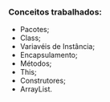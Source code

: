 ### Conceitos trabalhados: 

- Pacotes;
- Class;
- Variavéis de Instância;
- Encapsulamento;
- Métodos;
- This;
- Construtores;
- ArrayList.
  
